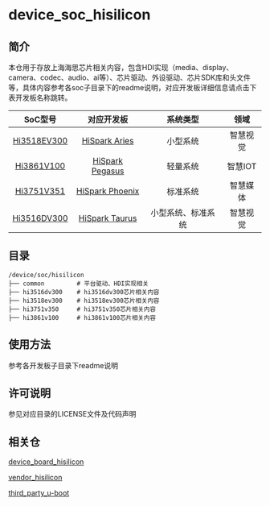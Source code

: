# device_soc_hisilicon

## 简介

本仓用于存放上海海思芯片相关内容，包含HDI实现（media、display、camera、codec、audio、ai等）、芯片驱动、外设驱动、芯片SDK库和头文件等，具体内容参考各soc子目录下的readme说明，对应开发板详细信息请点击下表开发板名称跳转。

|                 SoC型号                 |                                             对应开发板                                              |      系统类型      |   领域   |
| :-------------------------------------: | :-------------------------------------------------------------------------------------------------: | :----------------: | :------: |
| [Hi3518EV300](hi3518ev300/README_zh.md) |   [HiSpark Aries](https://gitee.com/openharmony/device_board_hisilicon/tree/master/hispark_aries)   |      小型系统      | 智慧视觉 |
|  [Hi3861V100](hi3861v100/README_zh.md)  | [HiSpark Pegasus](https://gitee.com/openharmony/device_board_hisilicon/tree/master/hispark_pegasus) |      轻量系统      | 智慧IOT  |
|  [Hi3751V351](hi3751v350/README_zh.md)  | [HiSpark Phoenix](https://gitee.com/openharmony/device_board_hisilicon/tree/master/hispark_phoenix) |      标准系统      | 智慧媒体 |
| [Hi3516DV300](hi3516dv300/README_zh.md) |  [HiSpark Taurus](https://gitee.com/openharmony/device_board_hisilicon/tree/master/hispark_taurus)  | 小型系统、标准系统 | 智慧视觉 |


## 目录
```
/device/soc/hisilicon
├── common         # 平台驱动、HDI实现相关
├── hi3516dv300    # hi3516dv300芯片相关内容
├── hi3518ev300    # hi3518ev300芯片相关内容
├── hi3751v350     # hi3751v350芯片相关内容
├── hi3861v100     # hi3861v100芯片相关内容
```


## 使用方法

参考各开发板子目录下readme说明


## 许可说明

参见对应目录的LICENSE文件及代码声明


## 相关仓

[device_board_hisilicon](https://gitee.com/openharmony/device_board_hisilicon)

[vendor_hisilicon](https://gitee.com/openharmony/vendor_hisilicon)

[third_party_u-boot](https://gitee.com/openharmony/third_party_u-boot)